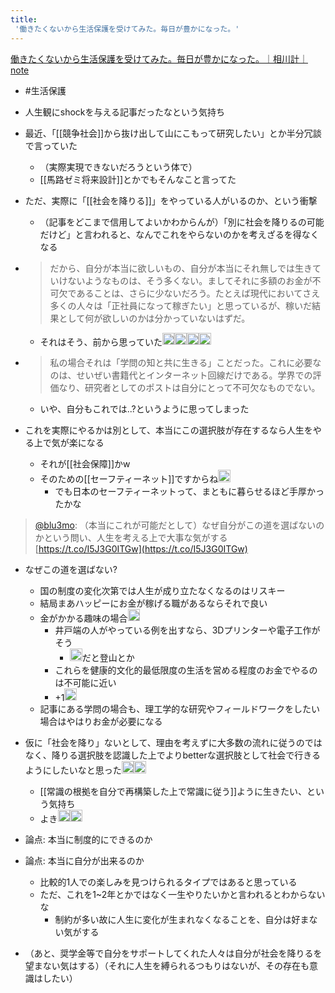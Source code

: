 ```yaml
---
title:
 '働きたくないから生活保護を受けてみた。毎日が豊かになった。'
---
```


[働きたくないから生活保護を受けてみた。毎日が豊かになった。｜相川計｜note](https://note.com/kei_aikawa/n/n4edd6eb2f714)
- #生活保護

- 人生観にshockを与える記事だったなという気持ち
- 最近、「[[競争社会]]から抜け出して山にこもって研究したい」とか半分冗談で言っていた
    - （実際実現できないだろうという体で）
    - [[馬路ゼミ将来設計]]とかでもそんなこと言ってた
- ただ、実際に「[[社会を降りる]]」をやっている人がいるのか、という衝撃
    - （記事をどこまで信用してよいかわからんが）「別に社会を降りるの可能だけど」と言われると、なんでこれをやらないのかを考えざるを得なくなる
- > だから、自分が本当に欲しいもの、自分が本当にそれ無しでは生きていけないようなものは、そう多くない。ましてそれに多額のお金が不可欠であることは、さらに少ないだろう。たとえば現代においてさえ多くの人々は「正社員になって稼ぎたい」と思っているが、稼いだ結果として何が欲しいのかは分かっていないはずだ。
    - それはそう、前から思っていた<img src='https://scrapbox.io/api/pages/blu3mo-public/blu3mo/icon' alt='blu3mo.icon' height="19.5"/><img src='https://scrapbox.io/api/pages/blu3mo-public/blu3mo/icon' alt='blu3mo.icon' height="19.5"/><img src='https://scrapbox.io/api/pages/blu3mo-public/blu3mo/icon' alt='blu3mo.icon' height="19.5"/><img src='https://scrapbox.io/api/pages/blu3mo-public/blu3mo/icon' alt='blu3mo.icon' height="19.5"/>
- >  私の場合それは「学問の知と共に生きる」ことだった。これに必要なのは、せいぜい書籍代とインターネット回線だけである。学界での評価なり、研究者としてのポストは自分にとって不可欠なものでない。
    - いや、自分もこれでは..?というように思ってしまった
- これを実際にやるかは別として、本当にこの選択肢が存在するなら人生をやる上で気が楽になる
    - それが[[社会保障]]かw
    - そのための[[セーフティーネット]]ですからね<img src='https://scrapbox.io/api/pages/blu3mo-public/takker/icon' alt='takker.icon' height="19.5"/>
        - でも日本のセーフティーネットって、まともに暮らせるほど手厚かったかな
> [@blu3mo](https://twitter.com/blu3mo/status/1584569820846051328): （本当にこれが可能だとして）なぜ自分がこの道を選ばないのかという問い、人生を考える上で大事な気がする
> [https://t.co/I5J3G0ITGw](https://t.co/I5J3G0ITGw)
- なぜこの道を選ばない?
    - 国の制度の変化次第では人生が成り立たなくなるのはリスキー
    - 結局まあハッピーにお金が稼げる職があるならそれで良い
    - 金がかかる趣味の場合<img src='https://scrapbox.io/api/pages/blu3mo-public/takker/icon' alt='takker.icon' height="19.5"/>
        - 井戸端の人がやっている例を出すなら、3Dプリンターや電子工作がそう
            - <img src='https://scrapbox.io/api/pages/blu3mo-public/takker/icon' alt='takker.icon' height="19.5"/>だと登山とか
        - これらを健康的文化的最低限度の生活を営める程度のお金でやるのは不可能に近い
        - +1<img src='https://scrapbox.io/api/pages/blu3mo-public/blu3mo/icon' alt='blu3mo.icon' height="19.5"/>
    - 記事にある学問の場合も、理工学的な研究やフィールドワークをしたい場合はやはりお金が必要になる
- 仮に「社会を降り」ないとして、理由を考えずに大多数の流れに従うのではなく、降りる選択肢を認識した上でよりbetterな選択肢として社会で行きるようにしたいなと思った<img src='https://scrapbox.io/api/pages/blu3mo-public/blu3mo/icon' alt='blu3mo.icon' height="19.5"/><img src='https://scrapbox.io/api/pages/blu3mo-public/blu3mo/icon' alt='blu3mo.icon' height="19.5"/>
    - [[常識の根拠を自分で再構築した上で常識に従う]]ように生きたい、という気持ち
    - よき<img src='https://scrapbox.io/api/pages/blu3mo-public/takker/icon' alt='takker.icon' height="19.5"/><img src='https://scrapbox.io/api/pages/blu3mo-public/takker/icon' alt='takker.icon' height="19.5"/>

- 論点: 本当に制度的にできるのか

- 論点: 本当に自分が出来るのか
    - 比較的1人での楽しみを見つけられるタイプではあると思っている
    - ただ、これを1~2年とかではなく一生やりたいかと言われるとわからないな
        - 制約が多い故に人生に変化が生まれなくなることを、自分は好まない気がする

- （あと、奨学金等で自分をサポートしてくれた人々は自分が社会を降りるを望まない気はする）（それに人生を縛られるつもりはないが、その存在も意識はしたい）